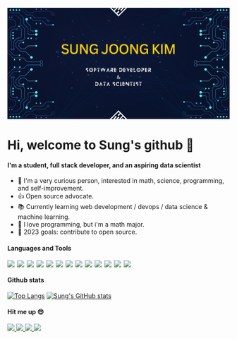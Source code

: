 ![banner](https://github.com/SungJKK/SungJKK/blob/main/assets/banner.jpeg?raw=true)

# Hi, welcome to Sung's github 👋

#### I'm a student, full stack developer, and an aspiring data scientist
- 🤔 I'm a very curious person, interested in math, science, programming, and self-improvement.
- 👍 Open source advocate.
- 📚 Currently learning web development / devops / data science & machine learning.
- 🤣 I love programming, but i'm a math major.
- 🥅 2023 goals: contribute to open source.

#### Languages and Tools
<img align="left" width="22px" src="https://img.icons8.com/color/48/000000/html-5--v1.png"/>
<img align="left" width="22px" src="https://img.icons8.com/color/48/000000/css3.png"/>
<img align="left" width="22px" src="https://img.icons8.com/color/48/000000/javascript--v1.png"/>
<img align="left" width="22px" src="https://img.icons8.com/color/48/000000/console.png"/>
<img align="left" width="22px" src="https://img.icons8.com/color/48/000000/golang.png"/>
<img align="left" width="22px" src="https://img.icons8.com/color/48/000000/python--v1.png"/>
<img align="left" width="22px" src="https://img.icons8.com/color/48/000000/haskell.png"/>
<img align="left" width="22px" src="https://img.icons8.com/color/48/000000/git.png"/>
<img align="left" width="22px" src="https://img.icons8.com/color/48/000000/react-native.png"/>
<img align="left" width="22px" src="https://img.icons8.com/color/48/000000/postgreesql.png"/>
<img align="left" width="22px" src="https://img.icons8.com/color/48/000000/docker.png"/>
<img align="left" width="22px" src="https://img.icons8.com/color/48/000000/kubernetes.png"/>
<img align="left" width="22px" src="https://img.icons8.com/color/48/000000/amazon-web-services.png"/>
<br/>

#### Github stats
[![Top Langs](https://github-readme-stats.vercel.app/api/top-langs/?username=SungJKK&theme=transparent)](https://github.com/anuraghazra/github-readme-stats)
[![Sung's GitHub stats](https://github-readme-stats.vercel.app/api?username=SungJKK&show_icons=true&theme=transparent)](https://github.com/anuraghazra/github-readme-stats)

#### Hit me up 😎
<a href="https://www.kaggle.com/skim98" target="_blank" rel="noreferrer noopener">
    <img width="100px" src="https://img.shields.io/badge/Kaggle-20BEFF?style=for-the-badge&logo=Kaggle&logoColor=white" />
</a>
<a href="https://medium.com/@justAnOaktree" target="_blank" rel="noreferrer noopener">
    <img width="100px" src="https://img.shields.io/badge/Medium-12100E?style=for-the-badge&logo=medium&logoColor=white"/>
</a> 
<a href="https://www.instagram.com/sung.j_kim/" target="_blank" rel="noreferrer noopener">
    <img width="125px" src="https://img.shields.io/badge/Instagram-E4405F?style=for-the-badge&logo=instagram&logoColor=white"/>
</a> 
<a href="https://www.linkedin.com/in/sung-kim-667953185/" target="_blank" rel="noreferrer noopener">
    <img width="115px" src="https://img.shields.io/badge/LinkedIn-0077B5?style=for-the-badge&logo=linkedin&logoColor=white"/>
</a> 

